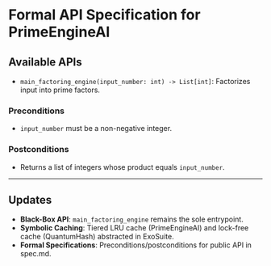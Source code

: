 # Formal API Specification for PrimeEngineAI

## Available APIs

- `main_factoring_engine(input_number: int) -> List[int]`: Factorizes input into prime factors.

### Preconditions
- `input_number` must be a non-negative integer.

### Postconditions
- Returns a list of integers whose product equals `input_number`.

---
## Updates
- **Black-Box API**: `main_factoring_engine` remains the sole entrypoint.
- **Symbolic Caching**: Tiered LRU cache (PrimeEngineAI) and lock-free cache (QuantumHash) abstracted in ExoSuite.
- **Formal Specifications**: Preconditions/postconditions for public API in spec.md.
